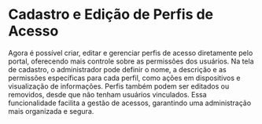 # Cadastro e Edição de Perfis de Acesso

Agora é possível criar, editar e gerenciar perfis de acesso diretamente pelo portal, oferecendo mais controle sobre as permissões dos usuários. Na tela de cadastro, o administrador pode definir o nome, a descrição e as permissões específicas para cada perfil, como ações em dispositivos e visualização de informações. Perfis também podem ser editados ou removidos, desde que não tenham usuários vinculados. Essa funcionalidade facilita a gestão de acessos, garantindo uma administração mais organizada e segura.


